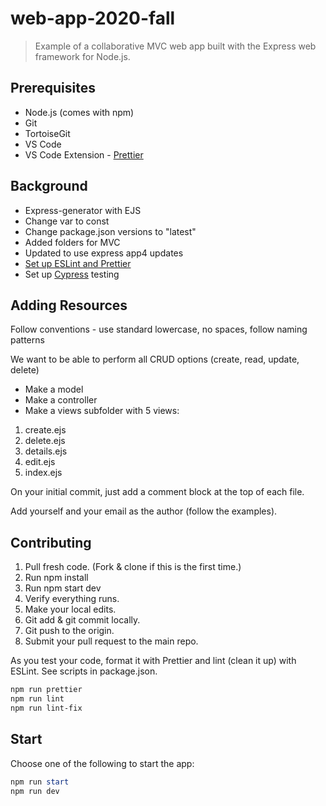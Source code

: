 # web-app-2020-fall

> Example of a collaborative MVC web app built with the Express web framework for Node.js.

## Prerequisites

- Node.js (comes with npm)
- Git
- TortoiseGit
- VS Code
- VS Code Extension - [Prettier](https://marketplace.visualstudio.com/items?itemName=esbenp.prettier-vscode)

## Background

- Express-generator with EJS
- Change var to const
- Change package.json versions to "latest"
- Added folders for MVC
- Updated to use express app4 updates
- [Set up ESLint and Prettier](https://sourcelevel.io/blog/how-to-setup-eslint-and-prettier-on-node)
- Set up [Cypress](https://docs.cypress.io/) testing

## Adding Resources

Follow conventions - use standard lowercase, no spaces, follow naming patterns

We want to be able to perform all CRUD options (create, read, update, delete)

- Make a model
- Make a controller
- Make a views subfolder with 5 views:

1. create.ejs
1. delete.ejs
1. details.ejs
1. edit.ejs
1. index.ejs

On your initial commit, just add a comment block at the top of each file.

Add yourself and your email as the author (follow the examples).

## Contributing

1. Pull fresh code. (Fork & clone if this is the first time.)
1. Run npm install
1. Run npm start dev
1. Verify everything runs.
1. Make your local edits.
1. Git add & git commit locally.
1. Git push to the origin.
1. Submit your pull request to the main repo.

As you test your code, format it with Prettier and
lint (clean it up) with ESLint.
See scripts in package.json.

```PowerShell
npm run prettier
npm run lint
npm run lint-fix
```

## Start

Choose one of the following to start the app:

```PowerShell
npm run start
npm run dev
```

